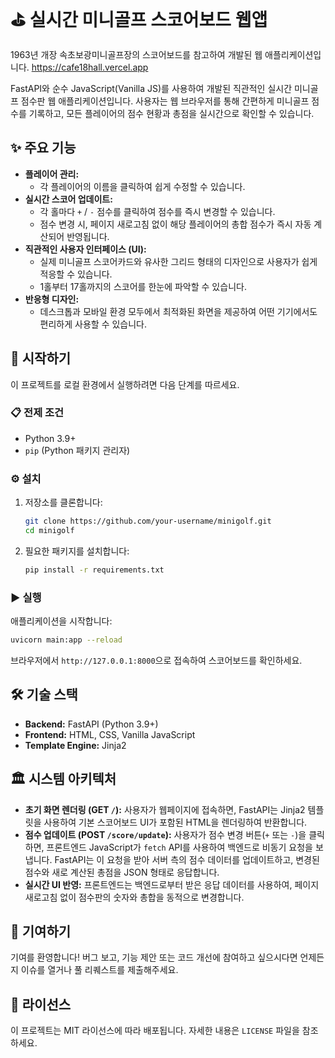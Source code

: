 # ⛳ 실시간 미니골프 스코어보드 웹앱

1963년 개장 속초보광미니골프장의 스코어보드를 참고하여 개발된 웹 애플리케이션입니다.
https://cafe18hall.vercel.app

FastAPI와 순수 JavaScript(Vanilla JS)를 사용하여 개발된 직관적인 실시간 미니골프 점수판 웹 애플리케이션입니다.
사용자는 웹 브라우저를 통해 간편하게 미니골프 점수를 기록하고, 모든 플레이어의 점수 현황과 총점을 실시간으로 확인할 수 있습니다.

## ✨ 주요 기능

- **플레이어 관리:**
  - 각 플레이어의 이름을 클릭하여 쉽게 수정할 수 있습니다.
- **실시간 스코어 업데이트:**
  - 각 홀마다 `+` / `-` 점수를 클릭하여 점수를 즉시 변경할 수 있습니다.
  - 점수 변경 시, 페이지 새로고침 없이 해당 플레이어의 총합 점수가 즉시 자동 계산되어 반영됩니다.
- **직관적인 사용자 인터페이스 (UI):**
  - 실제 미니골프 스코어카드와 유사한 그리드 형태의 디자인으로 사용자가 쉽게 적응할 수 있습니다.
  - 1홀부터 17홀까지의 스코어를 한눈에 파악할 수 있습니다.
- **반응형 디자인:**
  - 데스크톱과 모바일 환경 모두에서 최적화된 화면을 제공하여 어떤 기기에서도 편리하게 사용할 수 있습니다.

## 🚀 시작하기

이 프로젝트를 로컬 환경에서 실행하려면 다음 단계를 따르세요.

### 📋 전제 조건

- Python 3.9+
- `pip` (Python 패키지 관리자)

### ⚙️ 설치

1.  저장소를 클론합니다:
    ```bash
    git clone https://github.com/your-username/minigolf.git
    cd minigolf
    ```
2.  필요한 패키지를 설치합니다:
    ```bash
    pip install -r requirements.txt
    ```

### ▶️ 실행

애플리케이션을 시작합니다:

```bash
uvicorn main:app --reload
```

브라우저에서 `http://127.0.0.1:8000`으로 접속하여 스코어보드를 확인하세요.

## 🛠️ 기술 스택

- **Backend:** FastAPI (Python 3.9+)
- **Frontend:** HTML, CSS, Vanilla JavaScript
- **Template Engine:** Jinja2

## 🏛️ 시스템 아키텍처

- **초기 화면 렌더링 (GET `/`):**
  사용자가 웹페이지에 접속하면, FastAPI는 Jinja2 템플릿을 사용하여 기본 스코어보드 UI가 포함된 HTML을 렌더링하여 반환합니다.
- **점수 업데이트 (POST `/score/update`):**
  사용자가 점수 변경 버튼(`+` 또는 `-`)을 클릭하면, 프론트엔드 JavaScript가 `fetch` API를 사용하여 백엔드로 비동기 요청을 보냅니다. FastAPI는 이 요청을 받아 서버 측의 점수 데이터를 업데이트하고, 변경된 점수와 새로 계산된 총점을 JSON 형태로 응답합니다.
- **실시간 UI 반영:**
  프론트엔드는 백엔드로부터 받은 응답 데이터를 사용하여, 페이지 새로고침 없이 점수판의 숫자와 총합을 동적으로 변경합니다.

## 🤝 기여하기

기여를 환영합니다! 버그 보고, 기능 제안 또는 코드 개선에 참여하고 싶으시다면 언제든지 이슈를 열거나 풀 리퀘스트를 제출해주세요.

## 📄 라이선스

이 프로젝트는 MIT 라이선스에 따라 배포됩니다. 자세한 내용은 `LICENSE` 파일을 참조하세요.
